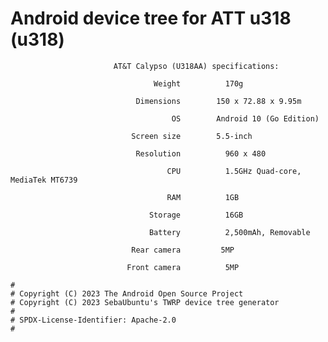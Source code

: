 #                         Android device tree for ATT u318 (u318)

                           AT&T Calypso (U318AA) specifications:

                                    Weight      	170g

                                Dimensions        150 x 72.88 x 9.95m

                                        OS        Android 10 (Go Edition)

                               Screen size 	      5.5-inch

                                Resolution      	960 x 480

                                       CPU      	1.5GHz Quad-core, MediaTek MT6739

                                       RAM      	1GB

                                   Storage      	16GB

                                   Battery      	2,500mAh, Removable

                               Rear camera	       5MP

                              Front camera      	5MP
```
#
# Copyright (C) 2023 The Android Open Source Project
# Copyright (C) 2023 SebaUbuntu's TWRP device tree generator
#
# SPDX-License-Identifier: Apache-2.0
#
```
